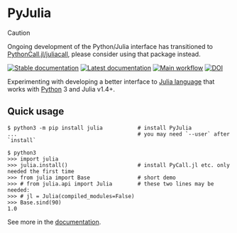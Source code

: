 PyJulia
=======

> [!CAUTION]
> Ongoing development of the Python/Julia interface has transitioned to [PythonCall.jl/juliacall](https://github.com/JuliaPy/PythonCall.jl), please consider using that package instead.

[![Stable documentation](https://img.shields.io/badge/docs-stable-blue.svg)](https://pyjulia.readthedocs.io/en/stable/)
[![Latest documentation](https://img.shields.io/badge/docs-latest-blue.svg)](https://pyjulia.readthedocs.io/en/latest/)
[![Main workflow](https://github.com/JuliaPy/pyjulia/workflows/Main%20workflow/badge.svg)](https://github.com/JuliaPy/pyjulia/actions?query=workflow%3A%22Main+workflow%22)
[![DOI](https://zenodo.org/badge/14576985.svg)](https://zenodo.org/badge/latestdoi/14576985)

Experimenting with developing a better interface to [Julia language](https://julialang.org/) that works with [Python](https://www.python.org/) 3 and Julia v1.4+.

Quick usage
-----------

```console
$ python3 -m pip install julia           # install PyJulia
...                                      # you may need `--user` after `install`

$ python3
>>> import julia
>>> julia.install()                      # install PyCall.jl etc. only needed the first time
>>> from julia import Base               # short demo
>>> # from julia.api import Julia        # these two lines may be needed:
>>> # jl = Julia(compiled_modules=False)
>>> Base.sind(90)
1.0
```

See more in the [documentation](https://pyjulia.readthedocs.io).
